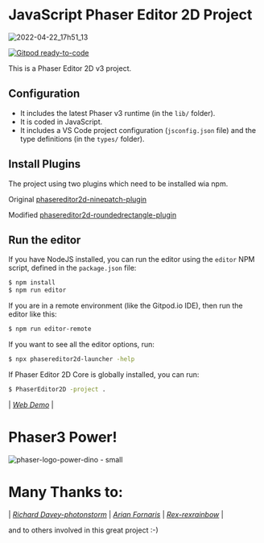 

# JavaScript Phaser Editor 2D Project

![2022-04-22_17h51_13](https://user-images.githubusercontent.com/15173933/164750146-d072e80b-dacf-4b32-98b6-3cbf7b0a03f1.png)

[![Gitpod ready-to-code](https://img.shields.io/badge/Gitpod-ready--to--code-908a85?logo=gitpod)](https://gitpod.io/#https://github.com/PhaserEditor2D/starter-template-basic-javascript)

This is a Phaser Editor 2D v3 project.

## Configuration

* It includes the latest Phaser v3 runtime (in the `lib/` folder).
* It is coded in JavaScript.
* It includes a VS Code project configuration (`jsconfig.json` file) and the type definitions (in the `types/` folder).

## Install Plugins

The project using two plugins which need to be installed wia npm.

Original [phasereditor2d-ninepatch-plugin](https://github.com/PhaserEditor2D/phasereditor2d-ninepatch-plugin)

Modified [phasereditor2d-roundedrectangle-plugin](https://github.com/MerlinEl/phasereditor2d-roundedRectangle-plugin)

## Run the editor

If you have NodeJS installed, you can run the editor using the `editor` NPM script, defined in the `package.json` file:

```bash
$ npm install
$ npm run editor
```

If you are in a remote environment (like the Gitpod.io IDE), then run the editor like this:

```bash
$ npm run editor-remote
```

If you want to see all the editor options, run:

```bash
$ npx phasereditor2d-launcher -help
```

If Phaser Editor 2D Core is globally installed, you can run:

```bash
$ PhaserEditor2D -project .
```

| *[Web Demo](http://cestaslunce.cz/testy/Phaser3-with-Editor-Basic)* |

# Phaser3 Power!

![phaser-logo-power-dino - small](https://user-images.githubusercontent.com/15173933/164748309-c00cc435-b1a8-4438-bf2e-5d454c4836bd.png)


# Many Thanks to:

| *[Richard Davey-photonstorm](https://github.com/photonstorm)* | 
*[Arian Fornaris](https://github.com/PhaserEditor2D)* | 
*[Rex-rexrainbow](https://github.com/rexrainbow)* | 

and to others involved in this great project :-)

